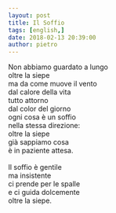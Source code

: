 ```yaml
---
layout: post
title: Il Soffio
tags: [english,]
date: 2018-02-13 20:39:00
author: pietro
---
```

Non abbiamo guardato a lungo<br/>oltre la siepe<br/>ma da come muove il vento<br/>dal calore della vita<br/>tutto attorno<br/>dal color del giorno<br/>ogni cosa è un soffio<br/>nella stessa direzione:<br/>oltre la siepe<br/>già sappiamo cosa<br/>è in paziente attesa.<br/><br/>Il soffio è gentile<br/>ma insistente<br/>ci prende per le spalle<br/>e ci guida dolcemente<br/>oltre la siepe.
